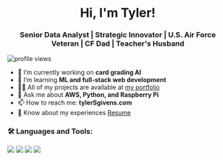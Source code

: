 <h1 align="center">Hi, I'm Tyler!</h1>
<h3 align="center">Senior Data Analyst | Strategic Innovator | U.S. Air Force Veteran | CF Dad | Teacher's Husband</h3>

<p align="left">
  <img src="https://komarev.com/ghpvc/?username=tylergivens&label=Profile%20views&color=0e75b6&style=flat" alt="profile views" />
</p>

- 🔭 I’m currently working on **card grading AI**
- 🌱 I’m learning **ML and full-stack web development**
- 👨‍💻 All of my projects are available at [my portfolio](#)
- 💬 Ask me about **AWS, Python, and Raspberry Pi**
- 📫 How to reach me: **tylerSgivens.com**
- 📄 Know about my experiences [Resume](#)

### 🛠️ Languages and Tools:

<p>
  <img src="https://img.shields.io/badge/Python-3670A0?style=for-the-badge&logo=python&logoColor=ffdd54"/>
  <img src="https://img.shields.io/badge/AWS-FF9900?style=for-the-badge&logo=amazonaws&logoColor=white"/>
  <img src="https://img.shields.io/badge/React-20232A?style=for-the-badge&logo=react&logoColor=61DAFB"/>
  <img src="https://img.shields.io/badge/RaspberryPi-A22846?style=for-the-badge&logo=raspberrypi&logoColor=white"/>
</p>
